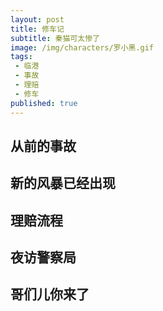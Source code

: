 ```yaml
---
layout: post
title: 修车记
subtitle: 秦猫可太惨了
image: /img/characters/罗小黑.gif
tags:
 - 临港
 - 事故
 - 理赔
 - 修车
published: true
---
```


## 从前的事故


## 新的风暴已经出现


## 理赔流程 


## 夜访警察局


## 哥们儿你来了



<!-- UY BEGIN -->
<div id="uyan_frame"></div>
<script type="text/javascript" src="http://v2.uyan.cc/code/uyan.js"></script>
<!-- UY END -->
